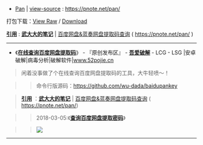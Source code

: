 - [Pan](https://taoste.github.io/Hello-World/github/pnote.net/pan/index.html) | 
[view-source](pan/index.html) : https://pnote.net/pan/

打包下载：[View Raw](https://github.com/taoste/Hello-World/blob/master/github/pnote.net/pan.7z) / [Download](
https://github.com/taoste/Hello-World/blob/master/github/pnote.net/pan.7z?raw=true)


[**引用**](https://github.com/taoste/Hello-World/blob/master/Tools/PanDownload/README.md) : [**武大大的笔记**](https://pnote.net/) | [百度网盘&蓝奏网盘提取码查询](https://pnote.net/pan/)  ( https://pnote.net/pan/ )

-----------------------------------------------------------

- 《[**在线查询百度网盘提取码**](https://www.52pojie.cn/forum.php?mod=viewthread&tid=920211&ctid=1767)》 - 『原创发布区』 - [**吾爱破解**](https://www.52pojie.cn/) - LCG - LSG |安卓破解|病毒分析|破解软件|www.52pojie.cn 
> 闲着没事做了个在线查询百度网盘提取码的工具，大牛轻喷～！

>> 命令行版源码：https://github.com/wu-dada/baidupankey

> [**引用**](https://github.com/taoste/Hello-World/tree/master/github/pnote.net) ：[**武大大的笔记**](https://pnote.net/) | [百度网盘&蓝奏网盘提取码查询](https://pnote.net/pan/)  ( https://pnote.net/pan/)

>> 2018-03-05:《[**查询百度网盘提取密码**](https://pnote.net/cha-xun-bai-du-wang-pan-ti-qu-mi-ma/)》 

>> <img src="https://attach.52pojie.cn/forum/201904/04/000826yyepgkzytok77dt9.png"/>

-----------------------------------------------------------
